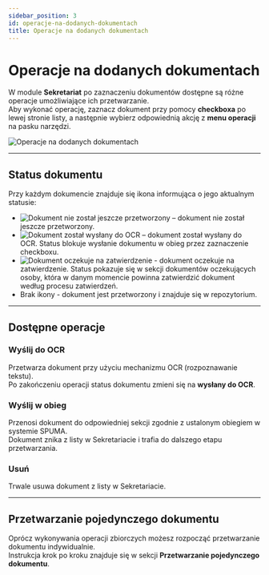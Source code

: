```yaml
---
sidebar_position: 3
id: operacje-na-dodanych-dokumentach
title: Operacje na dodanych dokumentach
---
```


# Operacje na dodanych dokumentach

W module **Sekretariat** po zaznaczeniu dokumentów dostępne są różne operacje umożliwiające ich przetwarzanie.  
Aby wykonać operację, zaznacz dokument przy pomocy **checkboxa** po lewej stronie listy, a następnie wybierz odpowiednią akcję z **menu operacji** na pasku narzędzi.

![Operacje na dodanych dokumentach](/img/operacje_na_dok.png)

---

## Status dokumentu

Przy każdym dokumencie znajduje się ikona informująca o jego aktualnym statusie:

- ![Dokument nie został jeszcze przetworzony](/img/ocr_nie.png) – dokument nie został jeszcze przetworzony.
- ![Dokument został wysłany do OCR](/img/ocr_tak.png) – dokument został wysłany do OCR. Status blokuje wysłanie dokumentu w obieg przez zaznaczenie checkboxu.
- ![Dokument oczekuje na zatwierdzenie](/img/dok_oczek.png) - dokument oczekuje na zatwierdzenie. Status pokazuje się w sekcji dokumentów oczekujących osoby, która w danym momencie powinna zatwierdzić dokument według procesu zatwierdzeń.
- Brak ikony - dokument jest przetworzony i znajduje się w repozytorium.
   

---

## Dostępne operacje

### Wyślij do OCR
Przetwarza dokument przy użyciu mechanizmu OCR (rozpoznawanie tekstu).  
Po zakończeniu operacji status dokumentu zmieni się na **wysłany do OCR**.

### Wyślij w obieg
Przenosi dokument do odpowiedniej sekcji zgodnie z ustalonym obiegiem w systemie SPUMA.  
Dokument znika z listy w Sekretariacie i trafia do dalszego etapu przetwarzania.

### Usuń
Trwale usuwa dokument z listy w Sekretariacie.

---

## Przetwarzanie pojedynczego dokumentu
Oprócz wykonywania operacji zbiorczych możesz rozpocząć przetwarzanie dokumentu indywidualnie.  
Instrukcja krok po kroku znajduje się w sekcji **Przetwarzanie pojedynczego dokumentu**.
